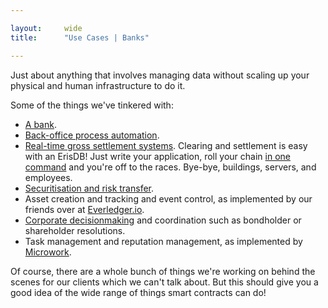 ```yaml
---

layout:     wide
title:      "Use Cases | Banks"

---
```


Just about anything that involves managing data without scaling up your physical and human infrastructure to do it. 

Some of the things we've tinkered with: 

* [A bank](https://eng.erisindustries.com/tutorials/2015/03/11/solidity-1/).
* [Back-office process automation](https://github.com/eris-ltd/eris-std-lib/blob/master/examples/payroll.sol).
* [Real-time gross settlement systems](https://bankers.eris.industries/#/26). Clearing and settlement is easy with an ErisDB! Just write your application, roll your chain [in one command](https://eng.erisindustries.com/tutorials/2015/04/25/make-thelonious-chain/) and you're off to the races. Bye-bye, buildings, servers, and employees.
* [Securitisation and risk transfer](https://db.erisindustries.com/distributed%20business/2015/04/28/smart-securitisation/).
* Asset creation and tracking and event control, as implemented by our friends over at [Everledger.io](http://www.everledger.io/smart_contracts).
* [Corporate decisionmaking](https://github.com/project-douglas/eris) and coordination such as bondholder or shareholder resolutions.
* Task management and reputation management, as implemented by [Microwork](https://bitcoinmagazine.com/20313/microwork-io-uses-smart-contracts-coordinate-small-tasks-worldwide/).

Of course, there are a whole bunch of things we're working on behind the scenes for our clients which we can't talk about. But this should give you a good idea of the wide range of things smart contracts can do!
